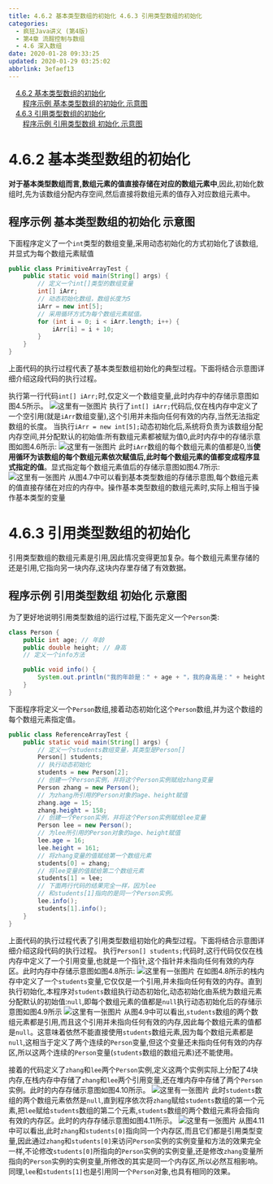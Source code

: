 ```yaml
---
title: 4.6.2 基本类型数组的初始化 4.6.3 引用类型数组的初始化
categories: 
  - 疯狂Java讲义 (第4版)
  - 第4章 流酲控制与数组
  - 4.6 深入数组
date: 2020-01-28 09:33:25
updated: 2020-01-29 03:25:02
abbrlink: 3efaef13
---
```

<div id='my_toc'><a href="/JavaReadingNotes/3efaef13/#4-6-2-基本类型数组的初始化" class="header_1">4.6.2 基本类型数组的初始化</a><br><a href="/JavaReadingNotes/3efaef13/#程序示例-基本类型数组的初始化-示意图" class="header_2">程序示例 基本类型数组的初始化 示意图</a><br><a href="/JavaReadingNotes/3efaef13/#4-6-3-引用类型数组的初始化" class="header_1">4.6.3 引用类型数组的初始化</a><br><a href="/JavaReadingNotes/3efaef13/#程序示例-引用类型数组-初始化-示意图" class="header_2">程序示例 引用类型数组 初始化 示意图</a><br></div>
<style>.header_1{margin-left: 1em;}.header_2{margin-left: 2em;}.header_3{margin-left: 3em;}.header_4{margin-left: 4em;}.header_5{margin-left: 5em;}.header_6{margin-left: 6em;}</style>
<!--more-->
<script>if (navigator.platform.search('arm')==-1){document.getElementById('my_toc').style.display = 'none';}var e,p = document.getElementsByTagName('p');while (p.length>0) {e = p[0];e.parentElement.removeChild(e);}</script>

<!--end-->
# 4.6.2 基本类型数组的初始化
**对于基本类型数组而言,数组元素的值直接存储在对应的数组元素中**,因此,初始化数组时,先为该数组分配内存空间,然后直接将数组元素的值存入对应数组元素中。
## 程序示例 基本类型数组的初始化 示意图
下面程序定义了一个`int`类型的数组变量,采用动态初始化的方式初始化了该数组,并显式为每个数组元素赋值
```java
public class PrimitiveArrayTest {
    public static void main(String[] args) {
        // 定义一个int[]类型的数组变量
        int[] iArr;
        // 动态初始化数组，数组长度为5
        iArr = new int[5];
        // 采用循环方式为每个数组元素赋值。
        for (int i = 0; i < iArr.length; i++) {
            iArr[i] = i + 10;
        }
    }
}
```
上面代码的执行过程代表了基本类型数组初始化的典型过程。下面将结合示意图详细介绍这段代码的执行过程。

执行第一行代码`int[] iArr;`时,仅定义一个数组变量,此时内存中的存储示意图如图4.5所示。
![这里有一张图片](https://raw.githubusercontent.com/lanlan2017/images/master/CrazyJavaHandout4/Chapter4/4.6.2/1.png)
执行了`int[] iArr;`代码后,仅在栈内存中定义了一个空引用(就是`iArr`数组变量),这个引用并未指向任何有效的内存,当然无法指定数组的长度。
当执行`iArr = new int[5];`动态初始化后,系统将负责为该数组分配内存空间,并分配默认的初始值:所有数组元素都被赋为值0,此时内存中的存储示意图如图4.6所示:
![这里有一张图片](https://raw.githubusercontent.com/lanlan2017/images/master/CrazyJavaHandout4/Chapter4/4.6.2/2-1.png)
此时`iArr`数组的每个数组元素的值都是0,当**使用循环为该数组的每个数组元素依次赋值后,此时每个数组元素的值都变成程序显式指定的值**。显式指定每个数组元素值后的存储示意图如图4.7所示:
![这里有一张图片](https://raw.githubusercontent.com/lanlan2017/images/master/CrazyJavaHandout4/Chapter4/4.6.2/3.png)
从图4.7中可以看到基本类型数组的存储示意图,每个数组元素的值直接存储在对应的内存中。操作基本类型数组的数组元素时,实际上相当于操作基本类型的变量
<!-- CrazyJavaHandout4/Chapter4/4.6.2/ -->
# 4.6.3 引用类型数组的初始化
引用类型数组的数组元素是引用,因此情况变得更加复杂。每个数组元素里存储的还是引用,它指向另一块内存,这块内存里存储了有效数据。
## 程序示例 引用类型数组 初始化 示意图
为了更好地说明引用类型数组的运行过程,下面先定义一个`Person`类:
```java
class Person {
    public int age; // 年龄
    public double height; // 身高
    // 定义一个info方法

    public void info() {
        System.out.println("我的年龄是：" + age + "，我的身高是：" + height);
    }
}
```
下面程序将定义一个`Person`数组,接着动态初始化这个`Person`数组,并为这个数组的每个数组元素指定值。
```java
public class ReferenceArrayTest {
    public static void main(String[] args) {
        // 定义一个students数组变量，其类型是Person[]
        Person[] students;
        // 执行动态初始化
        students = new Person[2];
        // 创建一个Person实例，并将这个Person实例赋给zhang变量
        Person zhang = new Person();
        // 为zhang所引用的Person对象的age、height赋值
        zhang.age = 15;
        zhang.height = 158;
        // 创建一个Person实例，并将这个Person实例赋给lee变量
        Person lee = new Person();
        // 为lee所引用的Person对象的age、height赋值
        lee.age = 16;
        lee.height = 161;
        // 将zhang变量的值赋给第一个数组元素
        students[0] = zhang;
        // 将lee变量的值赋给第二个数组元素
        students[1] = lee;
        // 下面两行代码的结果完全一样，因为lee
        // 和students[1]指向的是同一个Person实例。
        lee.info();
        students[1].info();
    }
}
```
上面代码的执行过程代表了引用类型数组初始化的典型过程。下面将结合示意图详细介绍这段代码的执行过程。
执行`Person[] students;`代码时,这行代码仅仅在栈内存中定义了一个引用变量,也就是一个指针,这个指针并未指向任何有效的内存区。此时内存中存储示意图如图4.8所示:
![这里有一张图片](https://raw.githubusercontent.com/lanlan2017/images/master/CrazyJavaHandout4/Chapter4/4.6.3/1.png)
在如图4.8所示的栈内存中定义了一个`students`变量,它仅仅是一个引用,并未指向任何有效的内存。直到执行初始化,本程序对`students`数组执行动态初始化,动态初始化由系统为数组元素分配默认的初始值:`null`,即每个数组元素的值都是`null`执行动态初始化后的存储示意图如图4.9所示
![这里有一张图片](https://raw.githubusercontent.com/lanlan2017/images/master/CrazyJavaHandout4/Chapter4/4.6.3/2.png)
从图4.9中可以看出,`students`数组的两个数组元素都是引用,而且这个引用并未指向任何有效的内存,因此每个数组元素的值都是`null`。这意味着依然不能直接使用`students`数组元素,因为每个数组元素都是`null`,这相当于定义了两个连续的`Person`变量,但这个变量还未指向任何有效的内存区,所以这两个连续的`Person`变量(`students`数组的数组元素)还不能使用。

接着的代码定义了`zhang`和`lee`两个`Person`实例,定义这两个实例实际上分配了4块内存,在栈内存中存储了`zhang`和`lee`两个引用变量,还在堆内存中存储了两个`Person`实例。此时的内存存储示意图如图4.10所示。
![这里有一张图片](https://raw.githubusercontent.com/lanlan2017/images/master/CrazyJavaHandout4/Chapter4/4.6.3/3.png)
此时`students`数组的两个数组元素依然是`null`,直到程序依次将`zhang`赋给`students`数组的第一个元素,把`lee`赋给`students`数组的第二个元素,`students`数组的两个数组元素将会指向有效的内存区。此时的内存存储示意图如图4.11所示。
![这里有一张图片](https://raw.githubusercontent.com/lanlan2017/images/master/CrazyJavaHandout4/Chapter4/4.6.3/4.png)
从图4.11中可以看出,此时`zhang`和`students[0]`指向同一个内存区,而且它们都是引用类型变量,因此通过`zhang`和`students[0]`来访问`Person`实例的实例变量和方法的效果完全一样,不论修改`students[0]`所指向的`Person`实例的实例变量,还是修改`zhang`变量所指向的`Person`实例的实例变量,所修改的其实是同一个内存区,所以必然互相影响。同理,`lee`和`students[1]`也是引用同一个`Person`对象,也具有相同的效果。
<!-- CrazyJavaHandout4/Chapter4/4.6.3/ -->
